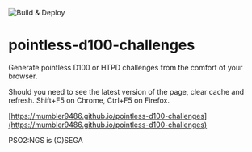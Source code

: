 ![Build & Deploy](https://github.com/mumbler9486/pointless-d100-challenges/actions/workflows/deploy.yml/badge.svg)

# pointless-d100-challenges

Generate pointless D100 or HTPD challenges from the comfort of your browser.

Should you need to see the latest version of the page, clear cache and refresh. Shift+F5 on Chrome, Ctrl+F5 on Firefox.


[https://mumbler9486.github.io/pointless-d100-challenges](https://mumbler9486.github.io/pointless-d100-challenges)


PSO2:NGS is (C)SEGA
